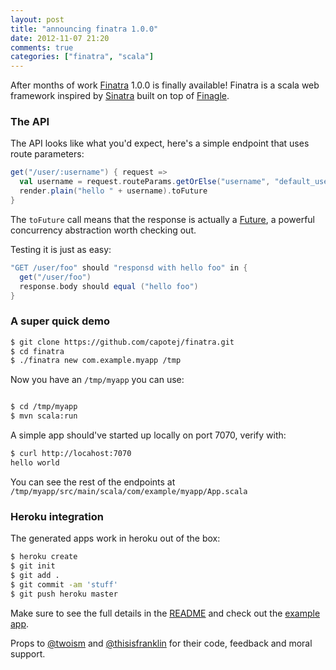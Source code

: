 ```yaml
---
layout: post
title: "announcing finatra 1.0.0"
date: 2012-11-07 21:20
comments: true
categories: ["finatra", "scala"]
---
```


After months of work [Finatra](https://github.com/capotej/finatra#readme) 1.0.0 is finally available! Finatra is a scala web framework inspired by [Sinatra](https://github.com/sinatra/sinatra#readme) built on top of [Finagle](http://twitter.github.com/finagle).

### The API

The API looks like what you'd expect, here's a simple endpoint that uses route parameters:

```scala
get("/user/:username") { request =>
  val username = request.routeParams.getOrElse("username", "default_user")
  render.plain("hello " + username).toFuture
}
```

The ```toFuture``` call means that the response is actually a [Future](http://twitter.github.com/scala_school/finagle.html#Future), a powerful concurrency abstraction worth checking out.

Testing it is just as easy:

```scala
"GET /user/foo" should "responsd with hello foo" in {
  get("/user/foo")
  response.body should equal ("hello foo")
}
```

### A super quick demo

```sh
$ git clone https://github.com/capotej/finatra.git
$ cd finatra
$ ./finatra new com.example.myapp /tmp
```

Now you have an ```/tmp/myapp``` you can use:

```sh

$ cd /tmp/myapp
$ mvn scala:run
```

A simple app should've started up locally on port 7070, verify with:

```sh
$ curl http://locahost:7070
hello world
```

You can see the rest of the endpoints at ```/tmp/myapp/src/main/scala/com/example/myapp/App.scala```

### Heroku integration

The generated apps work in heroku out of the box:

```sh
$ heroku create
$ git init
$ git add .
$ git commit -am 'stuff'
$ git push heroku master
```

Make sure to see the full details in the [README](https://github.com/capotej/finatra#readme) and check out the [example app](https://github.com/capotej/finatra-example).

Props to [@twoism](http://twitter.com/twoism) and [@thisisfranklin](http://twitter.com/thisisfranklin) for their code, feedback and moral support.







